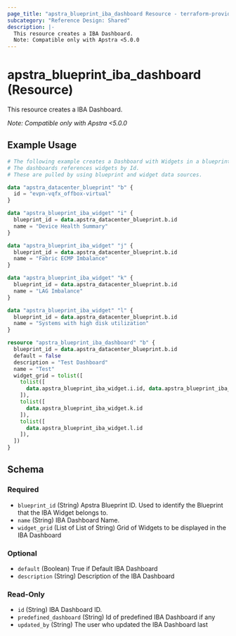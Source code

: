 ```yaml
---
page_title: "apstra_blueprint_iba_dashboard Resource - terraform-provider-apstra"
subcategory: "Reference Design: Shared"
description: |-
  This resource creates a IBA Dashboard.
  Note: Compatible only with Apstra <5.0.0
---
```


# apstra_blueprint_iba_dashboard (Resource)

This resource creates a IBA Dashboard.

*Note: Compatible only with Apstra <5.0.0*


## Example Usage

```terraform
# The following example creates a Dashboard with Widgets in a blueprint.
# The dashboards references widgets by Id.
# These are pulled by using blueprint and widget data sources.

data "apstra_datacenter_blueprint" "b" {
  id = "evpn-vqfx_offbox-virtual"
}

data "apstra_blueprint_iba_widget" "i" {
  blueprint_id = data.apstra_datacenter_blueprint.b.id
  name = "Device Health Summary"
}

data "apstra_blueprint_iba_widget" "j" {
  blueprint_id = data.apstra_datacenter_blueprint.b.id
  name = "Fabric ECMP Imbalance"
}

data "apstra_blueprint_iba_widget" "k" {
  blueprint_id = data.apstra_datacenter_blueprint.b.id
  name = "LAG Imbalance"
}

data "apstra_blueprint_iba_widget" "l" {
  blueprint_id = data.apstra_datacenter_blueprint.b.id
  name = "Systems with high disk utilization"
}

resource "apstra_blueprint_iba_dashboard" "b" {
  blueprint_id = data.apstra_datacenter_blueprint.b.id
  default = false
  description = "Test Dashboard"
  name = "Test"
  widget_grid = tolist([
    tolist([
      data.apstra_blueprint_iba_widget.i.id, data.apstra_blueprint_iba_widget.j.id
    ]),
    tolist([
      data.apstra_blueprint_iba_widget.k.id
    ]),
    tolist([
      data.apstra_blueprint_iba_widget.l.id
    ]),
  ])
}
```

<!-- schema generated by tfplugindocs -->
## Schema

### Required

- `blueprint_id` (String) Apstra Blueprint ID. Used to identify the Blueprint that the IBA Widget belongs to.
- `name` (String) IBA Dashboard Name.
- `widget_grid` (List of List of String) Grid of Widgets to be displayed in the IBA Dashboard

### Optional

- `default` (Boolean) True if Default IBA Dashboard
- `description` (String) Description of the IBA Dashboard

### Read-Only

- `id` (String) IBA Dashboard ID.
- `predefined_dashboard` (String) Id of predefined IBA Dashboard if any
- `updated_by` (String) The user who updated the IBA Dashboard last




